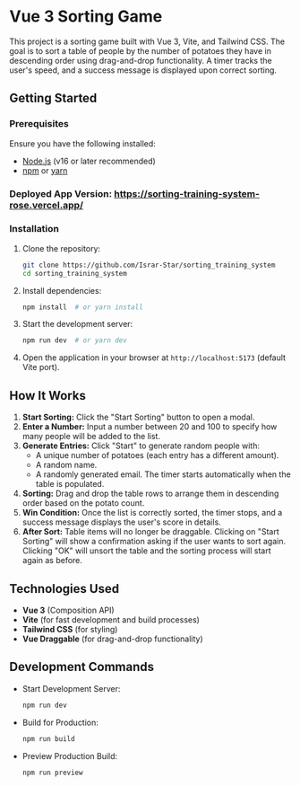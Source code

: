 # Vue 3 Sorting Game

This project is a sorting game built with Vue 3, Vite, and Tailwind CSS. The goal is to sort a table of people by the number of potatoes they have in descending order using drag-and-drop functionality. A timer tracks the user's speed, and a success message is displayed upon correct sorting.

## Getting Started

### Prerequisites

Ensure you have the following installed:

- [Node.js](https://nodejs.org/) (v16 or later recommended)
- [npm](https://www.npmjs.com/) or [yarn](https://yarnpkg.com/)

### Deployed App Version: https://sorting-training-system-rose.vercel.app/

### Installation

1. Clone the repository:
   ```sh
   git clone https://github.com/Israr-Star/sorting_training_system
   cd sorting_training_system
   ```
2. Install dependencies:
   ```sh
   npm install  # or yarn install
   ```
3. Start the development server:
   ```sh
   npm run dev  # or yarn dev
   ```
4. Open the application in your browser at `http://localhost:5173` (default Vite port).

## How It Works

1. **Start Sorting:** Click the "Start Sorting" button to open a modal.
2. **Enter a Number:** Input a number between 20 and 100 to specify how many people will be added to the list.
3. **Generate Entries:** Click "Start" to generate random people with:
   - A unique number of potatoes (each entry has a different amount).
   - A random name.
   - A randomly generated email.
     The timer starts automatically when the table is populated.
4. **Sorting:** Drag and drop the table rows to arrange them in descending order based on the potato count.
5. **Win Condition:** Once the list is correctly sorted, the timer stops, and a success message displays the user's score in details.
6. **After Sort:** Table items will no longer be draggable. Clicking on "Start Sorting" will show a confirmation asking if the user wants to sort again. Clicking "OK" will unsort the table and the sorting process will start again as before.

## Technologies Used

- **Vue 3** (Composition API)
- **Vite** (for fast development and build processes)
- **Tailwind CSS** (for styling)
- **Vue Draggable** (for drag-and-drop functionality)

## Development Commands

- Start Development Server:
  ```sh
  npm run dev
  ```
- Build for Production:
  ```sh
  npm run build
  ```
- Preview Production Build:
  ```sh
  npm run preview
  ```
